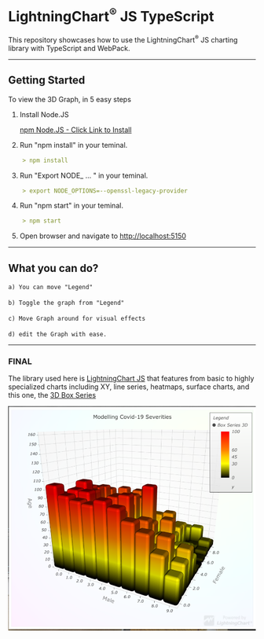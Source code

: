 # LightningChart<sup>&#174;</sup> JS TypeScript

This repository showcases how to use the LightningChart<sup>&#174;</sup> JS charting library with TypeScript and WebPack.

---

## Getting Started

To view the 3D Graph, in 5 easy steps

1. Install Node.JS

    [npm Node.JS - Click Link to Install](https://nodejs.org/en/download/)

2. Run "npm install" in your teminal.

```yaml
    > npm install
```

3. Run "Export NODE_ ... " in your teminal.

```yaml
    > export NODE_OPTIONS=--openssl-legacy-provider
```

4. Run "npm start" in your teminal.

```yaml
    > npm start
```

5. Open browser and navigate to <http://localhost:5150>

---

## What you can do?

    a) You can move "Legend"

    b) Toggle the graph from "Legend"

    c) Move Graph around for visual effects

    d) edit the Graph with ease.

---

### FINAL

The library used here is [LightningChart JS](https://www.arction.com/lightningchart-js-interactive-examples/?theme=darkGold&page-theme=dark) that features from basic to highly specialized charts including XY, line series, heatmaps, surface charts, and this one, the [3D Box Series](https://www.arction.com/lightningchart-js-interactive-examples/examples/lcjs-example-0907-3dBoxRounded.html?theme=darkGold&page-theme=dark)

![Image of animated Graph](assets/imgs/image.png)
